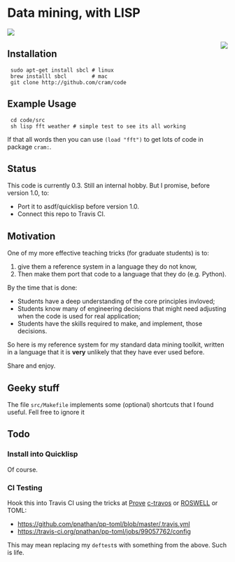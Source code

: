 # Data mining, with LISP

<a href="http://doi.org/10.5281/zenodo.1054269"><img src=https://zenodo.org/badge/DOI/10.5281/zenodo.1054269.svg></a>


<img align=right src="http://www.lisperati.com/lisplogo_warning_256.png">

## Installation

     sudo apt-get install sbcl # linux
     brew installl sbcl        # mac
     git clone http://github.com/cram/code
     
## Example Usage

     cd code/src
     sh lisp fft weather # simple test to see its all working
     
If that all words then you can  use `(load "fft")` to get lots of code
in package `cram:`.

## Status 

This code is currently 0.3. Still an internal hobby. 
But I promise, before version 1.0,  to:

- Port it to asdf/quicklisp before version 1.0.
- Connect this repo to Travis CI.

## Motivation

One of my more effective teaching tricks 
(for graduate students) is to:

1. give them a reference system in 
a language they do not know, 
2. Then make them port that code to a language that they do (e.g. Python).

By the time that is done:

- Students have a deep understanding of the core principles invloved;
- Students know many of engineering decisions that might need adjusting when the code is used for
real application;
- Students have the skills required to make, and implement, those decisions.

So here is my reference system for my standard data mining toolkit, written in a language
that it is **very** unlikely that they have ever used before.

Share and enjoy.


## Geeky stuff

The file `src/Makefile` implements  some (optional) shortcuts that I found 
useful. Fell free to ignore it 

## Todo

### Install into Quicklisp

Of course.

### CI Testing

Hook this into Travis CI using the tricks at
[Prove](https://lispcookbook.github.io/cl-cookbook/testing.html)
[c-travos](https://github.com/luismbo/cl-travis/blob/master/install.sh) or
[ROSWELL](https://github.com/roswell/roswell/wiki/Travis-CI)
or TOML:

- https://github.com/pnathan/pp-toml/blob/master/.travis.yml
- https://travis-ci.org/pnathan/pp-toml/jobs/99057762/config
 
This may   mean replacing my `deftest`s with something from the above.
Such is life.
